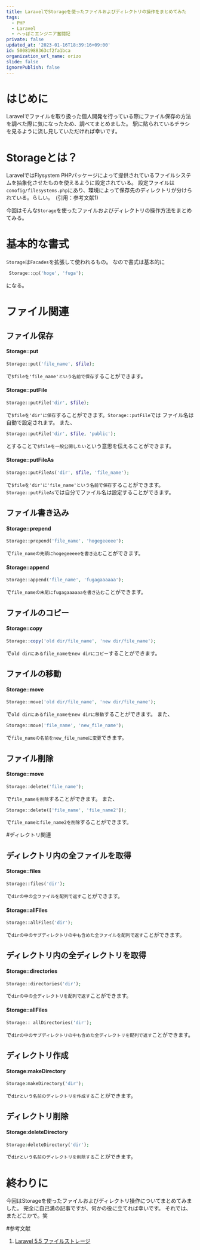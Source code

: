 ```yaml
---
title: LaravelでStorageを使ったファイルおよびディレクトリの操作をまとめてみた
tags:
  - PHP
  - Laravel
  - へっぽこエンジニア奮闘記
private: false
updated_at: '2023-01-16T18:39:16+09:00'
id: 50081988363cf2fa1bca
organization_url_name: orizo
slide: false
ignorePublish: false
---
```

# はじめに
Laravelでファイルを取り扱った個人開発を行っている際にファイル保存の方法を調べた際に気になったため、調べてまとめました。
駅に貼られているチラシを見るように流し見していただければ幸いです。

# Storageとは？
LaravelではFlysystem PHPパッケージによって提供されているファイルシステムを抽象化させたものを使えるように設定されている。
設定ファイルは`conofig/filesystems.php`にあり、環境によって保存先のディレクトリが分けられている。らしい。　(引用：参考文献1)

今回はそんな`Storage`を使ったファイルおよびディレクトリの操作方法をまとめてみる。

# 基本的な書式
`Storage`は`Facades`を拡張して使われるもの。
なので書式は基本的に

```php
 Storage::◯◯('hoge', 'fuga');
```
になる。
# ファイル関連
## ファイル保存
#### Storage::put
```php
Storage::put('file_name', $file);
```
で`$fileを'file_name'という名前で保存`することができます。

#### Storage::putFile
```php
Storage::putFile('dir', $file);
```
で`$fileを'dir'に保存`することができます。`Storage::putFile`では
ファイル名は自動で設定されます。
また、

```php
Storage::putFile('dir', $file, 'public');
```
とすることで`$fileを一般公開したい`という意思を伝えることができます。

#### Storage::putFileAs
```php
Storage::putFileAs('dir', $file, 'file_name');
```
で`$fileを'dir'に'file_name'という名前で保存`することができます。`Storage::putFileAs`では自分でファイル名は設定することができます。

## ファイル書き込み
#### Storage::prepend
```php
Storage::prepend('file_name', 'hogegeeeee');
```
で`file_nameの先頭にhogegeeeeeを書き込む`ことができます。

#### Storage::append
```php
Storage::append('file_name', 'fugagaaaaaa');
```
で`file_nameの末尾にfugagaaaaaaを書き込む`ことができます。

## ファイルのコピー
#### Storage::copy
```php
Storage::copy('old dir/file_name', 'new dir/file_name');
```
で`old dirにあるfile_nameをnew dirにコピー`することができます。

## ファイルの移動
#### Storage::move

```php
Storage::move('old dir/file_name', 'new dir/file_name');
```

で`old dirにあるfile_nameをnew dirに移動`することができます。
また、

```php
Storage::move('file_name', 'new_file_name');
```

で`file_nameの名前をnew_file_nameに変更`できます。

## ファイル削除

#### Storage::move

```php
Storage::delete('file_name');
```

で`file_nameを削除`することができます。
また、

```php
Storage::delete(['file_name', 'file_name2']);
```
で`file_nameとfile_name2を削除`することができます。

#ディレクトリ関連
## ディレクトリ内の全ファイルを取得
#### Storage::files

```php
Storage::files('dir');
```
で`dirの中の全ファイルを配列で返す`ことができます。

#### Storage::allFiles

```php
Storage::allFiles('dir');
```
で`dirの中のサブディレクトリの中も含めた全ファイルを配列で返す`ことができます。


## ディレクトリ内の全ディレクトリを取得
#### Storage::directories

```php
Storage::directories('dir');
```
で`dirの中の全ディレクトリを配列で返す`ことができます。

#### Storage::allFiles

```php
Storage:: allDirectories('dir');
```
で`dirの中のサブディレクトリの中も含めた全ディレクトリを配列で返す`ことができます。

## ディレクトリ作成
#### Storage:makeDirectory 
```php
Storage:makeDirectory('dir');
```
で`dirという名前のディレクトリを作成する`ことができます。

## ディレクトリ削除
#### Storage:deleteDirectory 
```php
Storage:deleteDirectory('dir');
```
で`dirという名前のディレクトリを削除する`ことができます。
# 終わりに
今回はStorageを使ったファイルおよびディレクトリ操作についてまとめてみました。
完全に自己満の記事ですが、何かの役に立てれば幸いです。
それでは、またどこかで。笑

#参考文献
1. [Laravel 5.5 ファイルストレージ](https://readouble.com/laravel/5.5/ja/filesystem.html)

